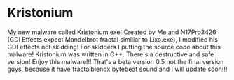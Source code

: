 # Kristonium
My new malware called Kristonium.exe! Created by Me and N17Pro3426 (GDI Effects expect Mandelbrot fractal similiar to Lixo.exe), I modified his GDI effects not skidding! For skidders I putting the source code about this malware! Kristonium was written in C++. There's a destructive and safe version! Enjoy this malware!!! That's a beta version 0.5 not the final version guys, because it have fractalblendx bytebeat sound and I will update soon!!!
